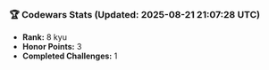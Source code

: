 ### 🏆 Codewars Stats (Updated: 2025-08-21 21:07:28 UTC)

- **Rank:** 8 kyu
- **Honor Points:** 3
- **Completed Challenges:** 1

